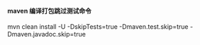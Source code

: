 #### maven 编译打包跳过测试命令

mvn clean install -U -DskipTests=true -Dmaven.test.skip=true -Dmaven.javadoc.skip=true



